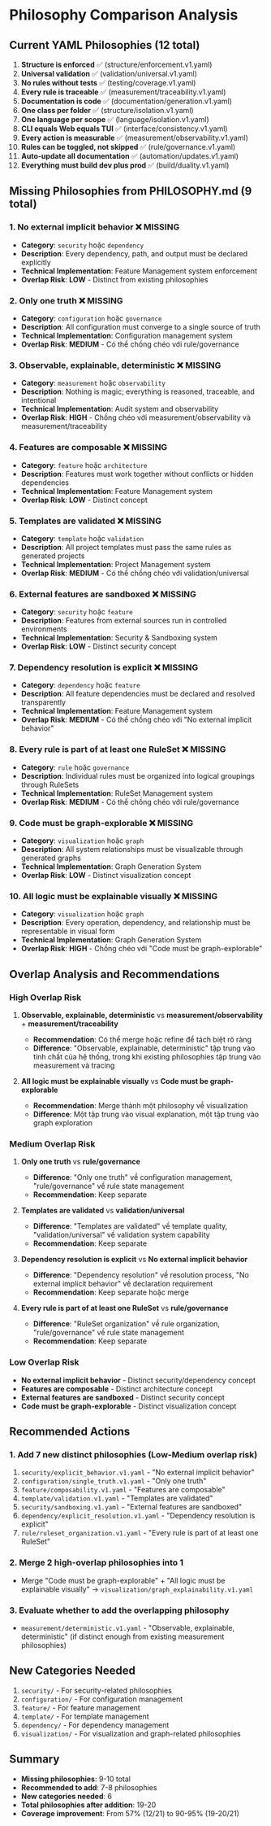 # Philosophy Comparison Analysis

## Current YAML Philosophies (12 total)

1. **Structure is enforced** ✅ (structure/enforcement.v1.yaml)
2. **Universal validation** ✅ (validation/universal.v1.yaml)
3. **No rules without tests** ✅ (testing/coverage.v1.yaml)
4. **Every rule is traceable** ✅ (measurement/traceability.v1.yaml)
5. **Documentation is code** ✅ (documentation/generation.v1.yaml)
6. **One class per folder** ✅ (structure/isolation.v1.yaml)
7. **One language per scope** ✅ (language/isolation.v1.yaml)
8. **CLI equals Web equals TUI** ✅ (interface/consistency.v1.yaml)
9. **Every action is measurable** ✅ (measurement/observability.v1.yaml)
10. **Rules can be toggled, not skipped** ✅ (rule/governance.v1.yaml)
11. **Auto-update all documentation** ✅ (automation/updates.v1.yaml)
12. **Everything must build dev plus prod** ✅ (build/duality.v1.yaml)

## Missing Philosophies from PHILOSOPHY.md (9 total)

### 1. **No external implicit behavior** ❌ MISSING
- **Category**: `security` hoặc `dependency`
- **Description**: Every dependency, path, and output must be declared explicitly
- **Technical Implementation**: Feature Management system enforcement
- **Overlap Risk**: **LOW** - Distinct from existing philosophies

### 2. **Only one truth** ❌ MISSING
- **Category**: `configuration` hoặc `governance`
- **Description**: All configuration must converge to a single source of truth
- **Technical Implementation**: Configuration management system
- **Overlap Risk**: **MEDIUM** - Có thể chồng chéo với rule/governance

### 3. **Observable, explainable, deterministic** ❌ MISSING
- **Category**: `measurement` hoặc `observability`
- **Description**: Nothing is magic; everything is reasoned, traceable, and intentional
- **Technical Implementation**: Audit system and observability
- **Overlap Risk**: **HIGH** - Chồng chéo với measurement/observability và measurement/traceability

### 4. **Features are composable** ❌ MISSING
- **Category**: `feature` hoặc `architecture`
- **Description**: Features must work together without conflicts or hidden dependencies
- **Technical Implementation**: Feature Management system
- **Overlap Risk**: **LOW** - Distinct concept

### 5. **Templates are validated** ❌ MISSING
- **Category**: `template` hoặc `validation`
- **Description**: All project templates must pass the same rules as generated projects
- **Technical Implementation**: Project Management system
- **Overlap Risk**: **MEDIUM** - Có thể chồng chéo với validation/universal

### 6. **External features are sandboxed** ❌ MISSING
- **Category**: `security` hoặc `feature`
- **Description**: Features from external sources run in controlled environments
- **Technical Implementation**: Security & Sandboxing system
- **Overlap Risk**: **LOW** - Distinct security concept

### 7. **Dependency resolution is explicit** ❌ MISSING
- **Category**: `dependency` hoặc `feature`
- **Description**: All feature dependencies must be declared and resolved transparently
- **Technical Implementation**: Feature Management system
- **Overlap Risk**: **MEDIUM** - Có thể chồng chéo với "No external implicit behavior"

### 8. **Every rule is part of at least one RuleSet** ❌ MISSING
- **Category**: `rule` hoặc `governance`
- **Description**: Individual rules must be organized into logical groupings through RuleSets
- **Technical Implementation**: RuleSet Management system
- **Overlap Risk**: **MEDIUM** - Có thể chồng chéo với rule/governance

### 9. **Code must be graph-explorable** ❌ MISSING
- **Category**: `visualization` hoặc `graph`
- **Description**: All system relationships must be visualizable through generated graphs
- **Technical Implementation**: Graph Generation System
- **Overlap Risk**: **LOW** - Distinct visualization concept

### 10. **All logic must be explainable visually** ❌ MISSING
- **Category**: `visualization` hoặc `graph`
- **Description**: Every operation, dependency, and relationship must be representable in visual form
- **Technical Implementation**: Graph Generation System
- **Overlap Risk**: **HIGH** - Chồng chéo với "Code must be graph-explorable"

## Overlap Analysis and Recommendations

### High Overlap Risk
1. **Observable, explainable, deterministic** vs **measurement/observability** + **measurement/traceability**
   - **Recommendation**: Có thể merge hoặc refine để tách biệt rõ ràng
   - **Difference**: "Observable, explainable, deterministic" tập trung vào tính chất của hệ thống, trong khi existing philosophies tập trung vào measurement và tracing

2. **All logic must be explainable visually** vs **Code must be graph-explorable**
   - **Recommendation**: Merge thành một philosophy về visualization
   - **Difference**: Một tập trung vào visual explanation, một tập trung vào graph exploration

### Medium Overlap Risk
1. **Only one truth** vs **rule/governance**
   - **Difference**: "Only one truth" về configuration management, "rule/governance" về rule state management
   - **Recommendation**: Keep separate

2. **Templates are validated** vs **validation/universal**
   - **Difference**: "Templates are validated" về template quality, "validation/universal" về validation system capability
   - **Recommendation**: Keep separate

3. **Dependency resolution is explicit** vs **No external implicit behavior**
   - **Difference**: "Dependency resolution" về resolution process, "No external implicit behavior" về declaration requirement
   - **Recommendation**: Keep separate hoặc merge

4. **Every rule is part of at least one RuleSet** vs **rule/governance**
   - **Difference**: "RuleSet organization" về rule organization, "rule/governance" về rule state management
   - **Recommendation**: Keep separate

### Low Overlap Risk
- **No external implicit behavior** - Distinct security/dependency concept
- **Features are composable** - Distinct architecture concept
- **External features are sandboxed** - Distinct security concept
- **Code must be graph-explorable** - Distinct visualization concept

## Recommended Actions

### 1. Add 7 new distinct philosophies (Low-Medium overlap risk)
1. `security/explicit_behavior.v1.yaml` - "No external implicit behavior"
2. `configuration/single_truth.v1.yaml` - "Only one truth"
3. `feature/composability.v1.yaml` - "Features are composable"
4. `template/validation.v1.yaml` - "Templates are validated"
5. `security/sandboxing.v1.yaml` - "External features are sandboxed"
6. `dependency/explicit_resolution.v1.yaml` - "Dependency resolution is explicit"
7. `rule/ruleset_organization.v1.yaml` - "Every rule is part of at least one RuleSet"

### 2. Merge 2 high-overlap philosophies into 1
- Merge "Code must be graph-explorable" + "All logic must be explainable visually" → `visualization/graph_explainability.v1.yaml`

### 3. Evaluate whether to add the overlapping philosophy
- `measurement/deterministic.v1.yaml` - "Observable, explainable, deterministic" (if distinct enough from existing measurement philosophies)

## New Categories Needed
1. `security/` - For security-related philosophies
2. `configuration/` - For configuration management
3. `feature/` - For feature management
4. `template/` - For template management
5. `dependency/` - For dependency management
6. `visualization/` - For visualization and graph-related philosophies

## Summary
- **Missing philosophies**: 9-10 total
- **Recommended to add**: 7-8 philosophies
- **New categories needed**: 6
- **Total philosophies after addition**: 19-20
- **Coverage improvement**: From 57% (12/21) to 90-95% (19-20/21)
